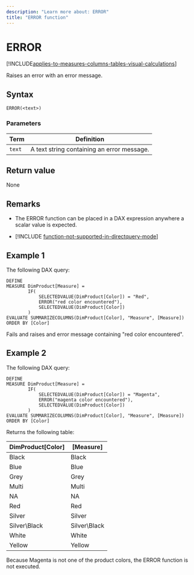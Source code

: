 ```yaml
---
description: "Learn more about: ERROR"
title: "ERROR function"
---
```

# ERROR

[!INCLUDE[applies-to-measures-columns-tables-visual-calculations](includes/applies-to-measures-columns-tables-visual-calculations.md)]

Raises an error with an error message.

## Syntax

```dax
ERROR(<text>)
```

### Parameters

|Term|Definition|
|--------|--------------|
|`text`|A text string containing an error message.|

## Return value

None

## Remarks

- The ERROR function can be placed in a DAX expression anywhere a scalar value is expected.

- [!INCLUDE [function-not-supported-in-directquery-mode](includes/function-not-supported-in-directquery-mode.md)]

## Example 1

The following DAX query:

```dax
DEFINE
MEASURE DimProduct[Measure] =
        IF(
            SELECTEDVALUE(DimProduct[Color]) = "Red",
            ERROR("red color encountered"),
            SELECTEDVALUE(DimProduct[Color])
        )
EVALUATE SUMMARIZECOLUMNS(DimProduct[Color], "Measure", [Measure])
ORDER BY [Color]
```

Fails and raises and error message containing "red color encountered".

## Example 2

The following DAX query:

```dax
DEFINE
MEASURE DimProduct[Measure] =
        IF(
            SELECTEDVALUE(DimProduct[Color]) = "Magenta",
            ERROR("magenta color encountered"),
            SELECTEDVALUE(DimProduct[Color])
        )
EVALUATE SUMMARIZECOLUMNS(DimProduct[Color], "Measure", [Measure])
ORDER BY [Color]
```

Returns the following table:

DimProduct[Color]  |[Measure]
---------|---------
Black     |        Black
Blue     |       Blue
Grey     |      Grey
Multi     |    Multi
NA     |        NA
Red     |     Red
Silver     |     Silver
Silver\Black     |   Silver\Black
White    |       White
Yellow    |        Yellow

Because Magenta is not one of the product colors, the ERROR function is not executed.
